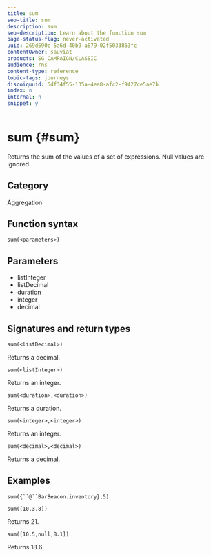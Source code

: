 ```yaml
---
title: sum
seo-title: sum
description: sum
seo-description: Learn about the function sum
page-status-flag: never-activated
uuid: 269d590c-5a6d-40b9-a879-02f5033863fc
contentOwner: sauviat
products: SG_CAMPAIGN/CLASSIC
audience: rns
content-type: reference
topic-tags: journeys
discoiquuid: 5df34f55-135a-4ea8-afc2-f9427ce5ae7b
index: n
internal: n
snippet: y
---
```


# sum {#sum}

Returns the sum of the values of a set of expressions. Null values are ignored.

## Category

Aggregation

## Function syntax

`sum(<parameters>)`

## Parameters

* listInteger
* listDecimal
* duration
* integer
* decimal

## Signatures and return types

`sum(<listDecimal>)`

Returns a decimal.

`sum(<listInteger>)`

Returns an integer.

`sum(<duration>,<duration>)`

Returns a duration.

`sum(<integer>,<integer>)`

Returns an integer.

`sum(<decimal>,<decimal>)`

Returns a decimal.

## Examples

`sum({``@``BarBeacon.inventory},5)`

`sum([10,3,8])`

Returns 21.

`sum([10.5,null,8.1])`

Returns 18.6.
